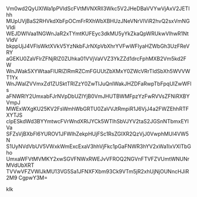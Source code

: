 Vm0wd2QyUXlWa1pPVldScFVtMVNXRll3Wkc5V2JHeDBaVVYwVjAxV2JETlhh
MUpUVjBaS2RHVkdXbFpOCmFrRXhWbXBHUzJNeVNrVlViR2hvQ2sxVmNGVldi
WEJDWlVaa1NGWnJaR2xTYmtKUFEyc3dkMU5yYkZkaQpWRUkwVlhwR1NtVldV
bkppUjJ4VFlsWktXVkV5YzNkbFJrNXpVbXhrYVFwWFIyaHZWbGh3UzFReVRY
aGEKU0ZaVFlrZFNjRlZ0ZUhka01VVjVaVVZ3YkZZd1drcFphMXB2Vm5kd2FW
WnJWak5XYWtaaFlURlZlRmRZCmFGUUtZbXMxY0ZWcVRrTldSbXh5WVVWT1Yx
WnJWalZVVmxZd1ZUSktTRlZzY0ZwTlJuQnlWakJHZDFaRwpTbFpqUlZwWFls
aFNWRlY2UmxabFJrNVpDbUZIYjB0VmJHUTBWMFpzYzFwRVVsZFNiRXBYVmpJ
MWExWXgKU25KV2FsWmhWbGRTU0ZaVVJtRmpiR1J6VjJ4a2FWZEhhRTFXYTJS
clpESkdWd3BYYmtwcFVrWndXRlJYCk5WTlhSbVJYV2taS2JGSnNTbmxEYlVa
SFZsVjBXbFl6YUROV1JFWlhZekpHUjFSc1RsZGlXR2QzVjJ0VwphMUl4VW5N
S1UyNVdVbUV5VWxkWmExcExaV3hhVjFkc1pGaFNWR3hYV2xWa1IxVXlTbGho
UmxaWFVtMVMKY2xwSGVFNWxRWEJvVFROQ2NGVnFTVFZVUmtWNUNrMVdUbXRT
TVVwVFZVWlJkMU13VG5Sa1JFNXFXbm93Ck9VTm5jR2xhUjNjOUNncHJiR2M9
CgpwY3M=

klk